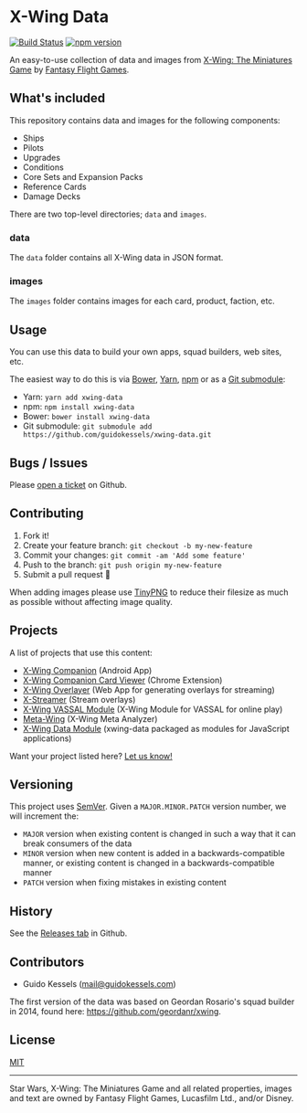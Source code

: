 # X-Wing Data
[![Build Status](https://travis-ci.org/guidokessels/xwing-data.svg?branch=master)](https://travis-ci.org/guidokessels/xwing-data) [![npm version](https://img.shields.io/npm/v/xwing-data.svg?style=flat)](https://www.npmjs.com/package/xwing-data)

An easy-to-use collection of data and images from [X-Wing: The Miniatures Game](https://www.fantasyflightgames.com/en/products/x-wing/) by [Fantasy Flight Games](http://fantasyflightgames.com/).

## What's included

This repository contains data and images for the following components:
- Ships
- Pilots
- Upgrades
- Conditions
- Core Sets and Expansion Packs
- Reference Cards
- Damage Decks

There are two top-level directories; `data` and `images`.

### data

The `data` folder contains all X-Wing data in JSON format.

### images

The `images` folder contains images for each card, product, faction, etc.

## Usage

You can use this data to build your own apps, squad builders, web sites, etc.

The easiest way to do this is via [Bower](http://bower.io/), [Yarn](https://yarnpkg.com/), [npm](https://www.npmjs.com/package/xwing-data) or as a [Git submodule](https://git-scm.com/book/en/v2/Git-Tools-Submodules#Starting-with-Submodules):

* Yarn: `yarn add xwing-data`
* npm: `npm install xwing-data`
* Bower: `bower install xwing-data`
* Git submodule: `git submodule add https://github.com/guidokessels/xwing-data.git`

## Bugs / Issues

Please [open a ticket](https://github.com/guidokessels/xwing-data/issues/new) on Github.

## Contributing

1. Fork it!
2. Create your feature branch: `git checkout -b my-new-feature`
3. Commit your changes: `git commit -am 'Add some feature'`
4. Push to the branch: `git push origin my-new-feature`
5. Submit a pull request :tada:

When adding images please use [TinyPNG](https://tinypng.com/) to reduce their filesize as much as possible without affecting image quality.

## Projects

A list of projects that use this content:

- [X-Wing Companion](https://play.google.com/store/apps/details?id=com.guidokessels.xwc) (Android App)
- [X-Wing Companion Card Viewer](https://chrome.google.com/webstore/detail/x-wing-companion-card-vie/bilhapljfgefhhepedfaanikpailghbm) (Chrome Extension)
- [X-Wing Overlayer](https://github.com/sheepeatingtaz/xwingoverlayer) (Web App for generating overlays for streaming)
- [X-Streamer](https://github.com/NineWorlds/xstreamer) (Stream overlays)
- [X-Wing VASSAL Module](http://www.vassalengine.org/wiki/Module:Star_Wars:_X-Wing_Miniatures_Game) (X-Wing Module for VASSAL for online play)
- [Meta-Wing](http://meta-wing.com/) (X-Wing Meta Analyzer)
- [X-Wing Data Module](https://github.com/stevegood/xwing-data-module) (xwing-data packaged as modules for JavaScript applications)

Want your project listed here? [Let us know!](https://github.com/guidokessels/xwing-data/issues/new?title=Add%20Project)

## Versioning

This project uses [SemVer](http://semver.org/). Given a `MAJOR.MINOR.PATCH` version number, we will increment the:
- `MAJOR` version when existing content is changed in such a way that it can break consumers of the data
- `MINOR` version when new content is added in a backwards-compatible manner, or existing content is changed in a backwards-compatible manner
- `PATCH` version when fixing mistakes in existing content

## History

See the [Releases tab](https://github.com/guidokessels/xwing-data/releases) in Github.

## Contributors

- Guido Kessels (mail@guidokessels.com)

The first version of the data was based on Geordan Rosario's squad builder in 2014, found here: https://github.com/geordanr/xwing.

## License
[MIT](http://guidokessels.mit-license.org/)

---

Star Wars, X-Wing: The Miniatures Game and all related properties, images and text are owned by Fantasy Flight Games, Lucasfilm Ltd., and/or Disney.

